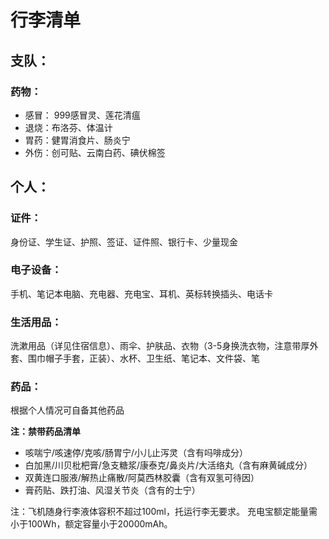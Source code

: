 # 行李清单
## 支队：
### 药物：  
- 感冒： 999感冒灵、莲花清瘟
- 退烧：布洛芬、体温计
- 胃药：健胃消食片、肠炎宁
- 外伤：创可贴、云南白药、碘伏棉签

## 个人：
### 证件：
身份证、学生证、护照、签证、证件照、银行卡、少量现金
### 电子设备：
手机、笔记本电脑、充电器、充电宝、耳机、英标转换插头、电话卡
### 生活用品：
洗漱用品（详见住宿信息）、雨伞、护肤品、衣物（3-5身换洗衣物，注意带厚外套、围巾帽子手套，正装）、水杯、卫生纸、笔记本、文件袋、笔
### 药品：
根据个人情况可自备其他药品  

**注：禁带药品清单**
- 咳喘宁/咳速停/克咳/肠胃宁/小儿止泻灵（含有吗啡成分）  
- 白加黑/川贝枇杷膏/急支糖浆/康泰克/鼻炎片/大活络丸（含有麻黄碱成分）  
- 双黄连口服液/解热止痛散/阿莫西林胶囊（含有双氢可待因）  
- 膏药贴、跌打油、风湿关节炎（含有的士宁）

注：飞机随身行李液体容积不超过100ml，托运行李无要求。
    充电宝额定能量需小于100Wh，额定容量小于20000mAh。